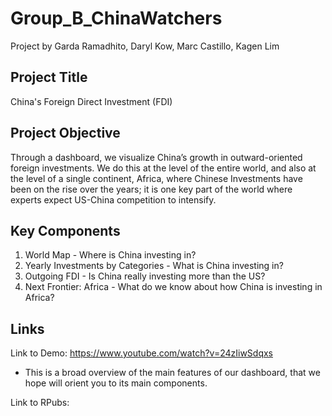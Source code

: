 # Group_B_ChinaWatchers
Project by Garda Ramadhito, Daryl Kow, Marc Castillo, Kagen Lim

## Project Title
China's Foreign Direct Investment (FDI)

## Project Objective
Through a dashboard, we visualize China’s growth in outward-oriented foreign investments. We do this at the level of the entire world, and also at the level of a single continent, Africa, where Chinese Investments have been on the rise over the years; it is one key part of the world where experts expect US-China competition to intensify.

## Key Components
1. World Map - Where is China investing in?
2. Yearly Investments by Categories - What is China investing in?
3. Outgoing FDI - Is China really investing more than the US?
4. Next Frontier: Africa - What do we know about how China is investing in Africa?

## Links

Link to Demo: https://www.youtube.com/watch?v=24zIiwSdqxs

- This is a broad overview of the main features of our dashboard, that we hope will orient you to its main components.  

Link to RPubs: 
